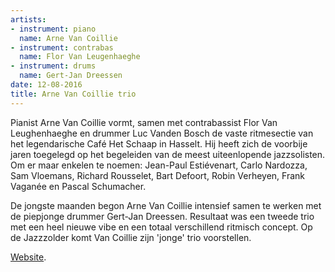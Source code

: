 ```yaml
---
artists:
- instrument: piano
  name: Arne Van Coillie
- instrument: contrabas
  name: Flor Van Leugenhaeghe
- instrument: drums
  name: Gert-Jan Dreessen
date: 12-08-2016
title: Arne Van Coillie trio
---
```

Pianist Arne Van Coillie vormt, samen met contrabassist Flor Van Leughenhaeghe en drummer Luc Vanden 
Bosch de vaste ritmesectie van het legendarische Café Het Schaap in Hasselt. Hij heeft zich de voorbije 
jaren toegelegd op het begeleiden van de meest uiteenlopende jazzsolisten. Om er maar enkelen te 
noemen: Jean-Paul Estiévenart, Carlo Nardozza, Sam Vloemans, Richard Rousselet, Bart Defoort, Robin 
Verheyen, Frank Vaganée en Pascal Schumacher. 

De jongste maanden begon Arne Van Coillie intensief samen te werken met de piepjonge drummer 
Gert-Jan Dreessen. Resultaat was een tweede trio met een heel nieuwe vibe en een totaal verschillend 
ritmisch concept. Op de Jazzzolder komt Van Coillie zijn 'jonge' trio voorstellen.

[Website](http://www.arnevancoillie.be/).